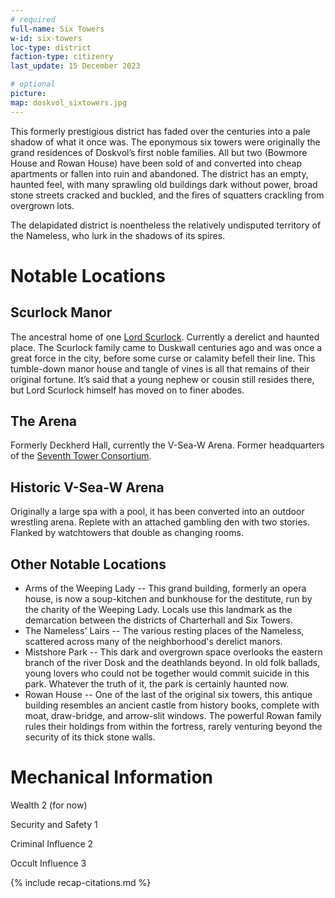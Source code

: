 ```yaml
---
# required
full-name: Six Towers
w-id: six-towers
loc-type: district
faction-type: citizenry
last_update: 15 December 2023

# optional
picture:
map: doskvol_sixtowers.jpg
---
```


This formerly prestigious district has faded over the centuries into a pale shadow of what it once was. The eponymous six towers were originally the grand residences of Doskvol’s first noble families. All but two (Bowmore House and Rowan House) have been sold of and converted into cheap apartments or fallen into ruin and abandoned. The district has an empty, haunted feel, with many sprawling old buildings dark without power, broad stone streets cracked and buckled, and the fires of squatters crackling from overgrown lots.

The delapidated district is noentheless the relatively undisputed territory of the Nameless, who lurk in the shadows of its spires. 

# Notable Locations 

## Scurlock Manor
The ancestral home of one [Lord Scurlock](lord-scurlock). Currently a derelict and haunted place. The Scurlock family came to Duskwall centuries ago and was once a great force in the city, before some curse or calamity befell their line. This tumble-down manor house and tangle of vines is all that remains of their original fortune. It’s said that a young nephew or cousin still resides there, but Lord Scurlock himself has moved on to finer abodes.

## The Arena
Formerly Deckherd Hall, currently the V-Sea-W Arena. Former headquarters of the [Seventh Tower Consortium](seventh-tower).

## Historic V-Sea-W Arena
Originally a large spa with a pool, it has been converted into an outdoor wrestling arena. Replete with an attached gambling den with two stories. Flanked by watchtowers that double as changing rooms. 

## Other Notable Locations
* Arms of the Weeping Lady -- This grand building, formerly an opera house, is now a soup-kitchen and bunkhouse for the destitute, run by the charity of the Weeping Lady. Locals use this landmark as the demarcation between the districts of Charterhall and Six Towers. 
* The Nameless' Lairs -- The various resting places of the Nameless, scattered across many of the neighborhood's derelict manors.
* Mistshore Park -- This dark and overgrown space overlooks the eastern branch of the river Dosk and the deathlands beyond. In old folk ballads, young lovers who could not be together would commit suicide in this park. Whatever the truth of it, the park is certainly haunted now.
* Rowan House -- One of the last of the original six towers, this antique building resembles an ancient castle from history books, complete with moat, draw-bridge, and arrow-slit windows. The powerful Rowan family rules their holdings from within the fortress, rarely venturing beyond the security of its thick stone walls.

# Mechanical Information
Wealth 2 (for now)

Security and Safety 1

Criminal Influence 2

Occult Influence 3

<!-- Include default citations -->
{% include recap-citations.md %}
<!-- Additional citations -->
[^example-citation]: *Name of source.* <http://link-to-source>